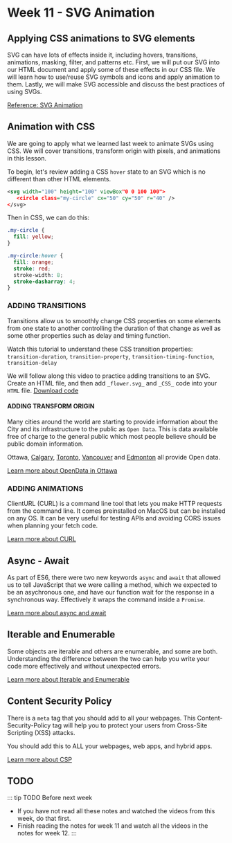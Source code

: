 # Week 11 - SVG Animation 

## Applying CSS animations to SVG elements

SVG can have lots of effects inside it, including hovers, transitions, animations, masking, filter, and patterns etc. First, we will put our SVG into our HTML document and apply some of these effects in our CSS file. We will learn how to use/reuse SVG symbols and icons and apply animation to them. Lastly, we will make SVG accessible and discuss the best practices of using SVGs.

[Reference: SVG Animation](../week10/svg.md#svg-animation)


## Animation with CSS

We are going to apply what we learned last week to animate SVGs using CSS. We will cover transitions, transform origin with pixels, and animations in this lesson. 

To begin, let's review adding a CSS `hover` state to an SVG which is no different than other HTML elements.

```xml
<svg width="100" height="100" viewBox"0 0 100 100">
   <circle class="my-circle" cx="50" cy="50" r="40" />
</svg>
```

Then in CSS, we can do this:

```css
.my-circle {
  fill: yellow;
}

.my-circle:hover {
  fill: orange;
  stroke: red;
  stroke-width: 8;
  stroke-dasharray: 4;
}
```

### ADDING TRANSITIONS

Transitions allow us to smoothly change CSS properties on some elements from one state to another controlling the duration of that change as well as some other properties such as delay and timing function. 

Watch this tutorial to understand these CSS transition properties: `transition-duration`,  `transition-property`, `transition-timing-function`, `transition-delay`

<YouTube
  title="Animating with CSS Transitions - A look at the transition properties"
  url="https://www.youtube.com/embed/Nloq6uzF8RQ"
/> 

We will follow along this video to practice adding transitions to an SVG. Create an HTML file, and then add `_flower.svg_` and `_CSS_` code into your `HTML` file. [Download code](../week10/svg.html#resources)

<YouTube
  title="SVG Transitions"
  url="https://www.youtube.com/embed/vwIVdI3WMIc"
/> 

#### ADDING TRANSFORM ORIGIN 

Many cities around the world are starting to provide information about the City and its infrastructure to the public as `Open Data`. This is data available free of charge to the general public which most people believe should be public domain information.

Ottawa, [Calgary](https://data.calgary.ca/), [Toronto](https://www.toronto.ca/city-government/data-research-maps/open-data/), [Vancouver](https://vancouver.ca/your-government/open-data-catalogue.aspx) and [Edmonton](https://data.edmonton.ca/) all provide Open data.

[Learn more about OpenData in Ottawa](./ottawa.md)

### ADDING ANIMATIONS

ClientURL (CURL) is a command line tool that lets you make HTTP requests from the command line. It comes preinstalled on MacOS but can be installed on any OS. It can be very useful for testing APIs and avoiding CORS issues when planning your fetch code.

[Learn more about CURL](./curl.md)

## Async - Await

As part of ES6, there were two new keywords `async` and `await` that allowed us to tell JavaScript that we were calling a method, which we expected to be an asychronous one, and have our function wait for the response in a synchronous way. Effectively it wraps the command inside a `Promise`.

[Learn more about async and await](./async.md)

## Iterable and Enumerable

Some objects are iterable and others are enumerable, and some are both. Understanding the difference between the two can help you write your code more effectively and without unexpected errors.

[Learn more about Iterable and Enumerable](./iter.md)

## Content Security Policy

There is a `meta` tag that you should add to all your webpages. This Content-Security-Policy tag will help you to protect your users from Cross-Site Scripting (XSS) attacks.

You should add this to ALL your webpages, web apps, and hybrid apps.

[Learn more about CSP](./csp.md)

## TODO

::: tip TODO Before next week

- If you have not read all these notes and watched the videos from this week, do that first.
- Finish reading the notes for week 11 and watch all the videos in the notes for week 12.
  :::
